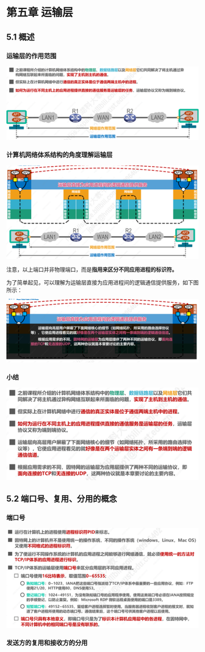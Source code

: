 # 第五章 运输层

## 5.1 概述

### 运输层的作用范围

![image-20210827204604329](images/image-20210827204604329.png)

### 计算机网络体系结构的角度理解运输层

![image-20210827205149639](images/image-20210827205149639.png)

注意，以上端口并非物理端口，而是**指用来区分不同应用进程的标识符。**

为了简单起见，可以理解为运输层直接为应用进程间的逻辑通信提供服务，如下图所示：

![image-20210827205437666](images/image-20210827205437666.png)

### 小结

![image-20210827205504546](images/image-20210827205504546.png)



## 5.2 端口号、复用、分用的概念

### 端口号

![image-20210827213221090](images/image-20210827213221090.png)



### 发送方的复用和接收方的分用

